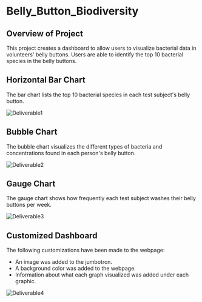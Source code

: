 # Belly_Button_Biodiversity

## Overview of Project

This project creates a dashboard to allow users to visualize bacterial data in volunteers' belly buttons. Users are able to identify the top 10 bacterial species in the belly buttons.

## Horizontal Bar Chart
The bar chart lists the top 10 bacterial species in each test subject's belly button.

![Deliverable1](https://user-images.githubusercontent.com/90656004/147806507-a849707b-9d8f-46bf-89a6-b342d8acc6b5.PNG)


## Bubble Chart
The bubble chart visualizes the different types of bacteria and concentrations found in each person's belly button.

![Deliverable2](https://user-images.githubusercontent.com/90656004/147806510-636f6203-e7d0-4305-9745-bf9d28ccf3f2.PNG)


## Gauge Chart
The gauge chart shows how frequently each test subject washes their belly buttons per week.

![Deliverable3](https://user-images.githubusercontent.com/90656004/147806511-1bd3e813-0f6f-4218-93ea-f3bf10dd7aa5.PNG)


## Customized Dashboard
The following customizations have been made to the webpage:
- An image was added to the jumbotron.
- A background color was added to the webpage.
- Information about what each graph visualized was added under each graphic.

![Deliverable4](https://user-images.githubusercontent.com/90656004/147836341-16571b72-fbb4-42ba-b610-e8e85aee7716.PNG)
